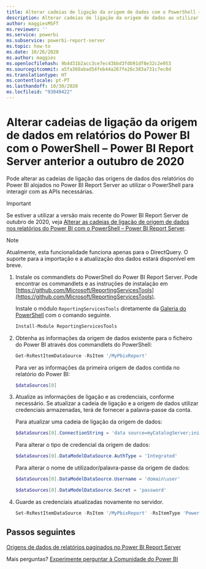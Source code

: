```yaml
---
title: Alterar cadeias de ligação da origem de dados com o PowerShell – Power BI Report Server anterior a outubro de 2020
description: Alterar cadeias de ligação da origem de dados ao utilizar APIs no PowerShell – Power BI Report Server anterior a outubro de 2020.
author: maggiesMSFT
ms.reviewer: ''
ms.service: powerbi
ms.subservice: powerbi-report-server
ms.topic: how-to
ms.date: 10/26/2020
ms.author: maggies
ms.openlocfilehash: 9b4d31b2acc3ce7ec43bbd3fdb91df8e32c2e953
ms.sourcegitcommit: a5fa368abad54feb44a267fe26c383a731c7ec0d
ms.translationtype: HT
ms.contentlocale: pt-PT
ms.lasthandoff: 10/30/2020
ms.locfileid: "93049422"
---
```

# <a name="change-data-source-connection-strings-in-power-bi-reports-with-powershell---power-bi-report-server-pre-october-2020"></a>Alterar cadeias de ligação da origem de dados em relatórios do Power BI com o PowerShell – Power BI Report Server anterior a outubro de 2020


Pode alterar as cadeias de ligação das origens de dados dos relatórios do Power BI alojados no Power BI Report Server ao utilizar o PowerShell para interagir com as APIs necessárias. 

> [!IMPORTANT]
> Se estiver a utilizar a versão mais recente do Power BI Report Server de outubro de 2020, veja [Alterar as cadeias de ligação de origem de dados nos relatórios do Power BI com o PowerShell – Power BI Report Server](connect-data-source-apis.md).

> [!NOTE]
> Atualmente, esta funcionalidade funciona apenas para o DirectQuery. O suporte para a importação e a atualização dos dados estará disponível em breve.

1. Instale os commandlets do PowerShell do Power BI Report Server. Pode encontrar os commandlets e as instruções de instalação em [https://github.com/Microsoft/ReportingServicesTools](https://github.com/Microsoft/ReportingServicesTools). 

    Instale o módulo `ReportingServicesTools` diretamente da [Galeria do PowerShell](https://www.powershellgallery.com/packages/ReportingServicesTools/) com o comando seguinte.

    ```powershell
    Install-Module ReportingServicesTools
    ```

2. Obtenha as informações da origem de dados existente para o ficheiro do Power BI através dos commandlets do PowerShell:

    ```powershell
    Get-RsRestItemDataSource -RsItem '/MyPbixReport'
    ```

    Para ver as informações da primeira origem de dados contida no relatório do Power BI: 

    ```powershell
    $dataSources[0]
    ```

3. Atualize as informações de ligação e as credenciais, conforme necessário. Se atualizar a cadeia de ligação e a origem de dados utilizar credenciais armazenadas, terá de fornecer a palavra-passe da conta. 

    Para atualizar uma cadeia de ligação da origem de dados:

    ```powershell
    $dataSources[0].ConnectionString = 'data source=myCatalogServer;initial catalog=ReportServer;persist security info=False' 
    ```

    Para alterar o tipo de credencial da origem de dados:

    ```powershell
    $dataSources[0].DataModelDataSource.AuthType = 'Integrated'
    ```

    Para alterar o nome de utilizador/palavra-passe da origem de dados:

    ```powershell
    $dataSources[0].DataModelDataSource.Username = 'domain\user'
    ```
    ```powershell
    $dataSources[0].DataModelDataSource.Secret = 'password'
    ```

4. Guarde as credenciais atualizadas novamente no servidor.

    ```powershell
    Set-RsRestItemDataSource -RsItem '/MyPbixReport' -RsItemType 'PowerBIReport' -DataSources $dataSources
    ```

## <a name="next-steps"></a>Passos seguintes

[Origens de dados de relatórios paginados no Power BI Report Server](connect-data-sources.md) 

Mais perguntas? [Experimente perguntar à Comunidade do Power BI](https://community.powerbi.com/)
